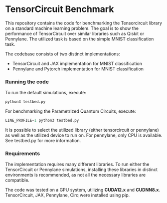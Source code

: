 # TensorCircuit Benchmark
This repository contains the code for benchmarking the Tensorcircuit library on a standard machine learning problem.
The goal is to show the performance of TensorCircuit over similar libraries such as Qiskit or Pennylane.
The utilized task is based on the simple MNIST classification task.

The codebase consists of two distinct implementations:
- TensorCircuit and JAX implementation for MNIST classification
- Pennylane and Pytorch implementation for MNIST classification

### Running the code 
To run the default simulations, execute:
```python
python3 testbed.py
```

For benchmarking the Parametrized Quantum Circuits, execute:
```python
LINE_PROFILE=1 python3 testbed.py
```

It is possible to select the utilized library (either tensorcircuit or pennylane) as well as the utilized device to run
on. For pennylane, only CPU is available. See testbed.py for more information.

### Requirements
The implementation requires many different libraries. To run either the TensorCircuit or Pennylane simulations, installing these libraries in distinct environments is recommended, as not all the necessary libraries are compatible.

The code was tested on a GPU system, utilizing **CUDA12.x** and **CUDNN8.x**. TensorCircuit, JAX, Pennylane, Cirq were
installed using pip.